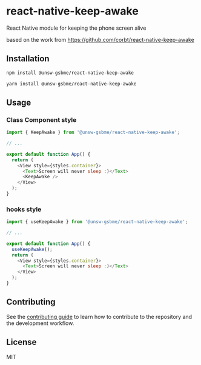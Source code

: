 # react-native-keep-awake

React Native module for keeping the phone screen alive

based on the work from
https://github.com/corbt/react-native-keep-awake

## Installation

```sh
npm install @unsw-gsbme/react-native-keep-awake
```

```sh
yarn install @unsw-gsbme/react-native-keep-awake
```

## Usage

### Class Component style

```js
import { KeepAwake } from '@unsw-gsbme/react-native-keep-awake';

// ...

export default function App() {
  return (
    <View style={styles.container}>
      <Text>Screen will never sleep :)</Text>
      <KeepAwake />
    </View>
  );
}
```

### hooks style

```js
import { useKeepAwake } from '@unsw-gsbme/react-native-keep-awake';

// ...

export default function App() {
  useKeepAwake();
  return (
    <View style={styles.container}>
      <Text>Screen will never sleep :)</Text>
    </View>
  );
}
```

## Contributing

See the [contributing guide](CONTRIBUTING.md) to learn how to contribute to the repository and the development workflow.

## License

MIT
